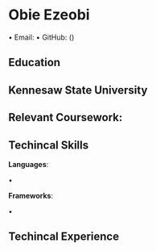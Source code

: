 # Obie Ezeobi
• Email:  • GitHub: ()

## Education 
 **Kennesaw State University**
  -

    
**Relevant Coursework**:
  -
    
## Techincal Skills

**Languages**:

  • 
    
**Frameworks**:

  • 

## Techincal Experience 
